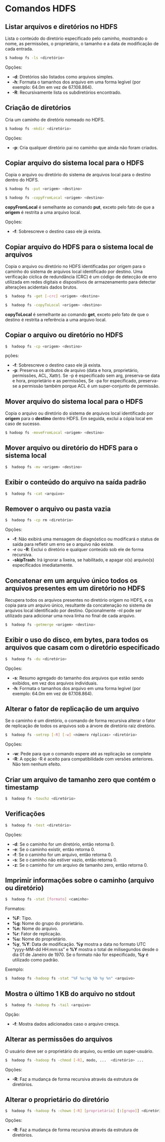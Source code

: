 # Comandos HDFS

## Listar arquivos e diretórios no HDFS
Lista o conteúdo do diretório especificado pelo caminho, mostrando o nome, as permissões, o proprietário, o tamanho e a data de modificação de cada entrada.
```bash
$ hadoop fs -ls <diretório>
```
Opções:
* **-d**: Diretórios são listados como arquivos simples.
* **-h**: Formata o tamanhos dos arquivo em uma forma legível (por exemplo: 64.0m em vez de 67.108.864).
* **-R**: Recursivamente lista os subdiretórios encontrado.

## Criação de diretórios
Cria um caminho de diretório nomeado no HDFS. 
```bash
$ hadoop fs -mkdir <diretório>
```
Opções:
* **-p**: Cria qualquer diretório pai no caminho que ainda não foram criados.


## Copiar arquivo do sistema local para o HDFS
Copia o arquivo ou diretório do sistema de arquivos local para o destino dentro do HDFS.

```bash
$ hadoop fs -put <origem> <destino>
```

```bash
$ hadoop fs -copyFromLocal <origem> <destino>
```
**copyFromLocal** é semelhante ao comando **put**, exceto pelo fato de que a **origem** é restrita a uma arquivo local.

Opções:
* **-f**: Sobrescreve o destino caso ele já exista.


## Copiar arquivo do HDFS para o sistema local de arquivos
Copia o arquivo ou diretório no HDFS identificadas por origem para o caminho do sistema de arquivos local identificado por destino. Uma verificação cíclica de redundância (CRC) é um código de detecção de erro utilizada em redes digitais e dispositivos de armazenamento para detectar alterações acidentais dados brutos.
```bash
$  hadoop fs -get [-crc] <origem> <destino>
```

```bash
$  hadoop fs -copyToLocal <origem> <destino>
```
**copyToLocal** é semelhante ao comando **get**, exceto pelo fato de que o destino é restrita a referência a uma arquivo local.


## Copiar o arquivo ou diretório no HDFS
```bash
$  hadoop fs -cp <origem> <destino>
```
pções:
* **-f**: Sobrescreve o destino caso ele já exista.
* **-p**: Preserva os atributos de arquivo (data e hora, proprietário, permissões, ACL, Xattr). Se -p é especificado sem arg, preserva-se  data e hora, proprietário e as permissões, Se -pa for especificado, preserva-se a permissão também porque ACL é um super-conjunto de permissão.


## Mover arquivo do sistema local para o HDFS
Copia o arquivo ou diretório do sistema de arquivos local identificado por **origem** para o **destino** dentro HDFS. Em seguida, exclui a cópia local em caso de sucesso.
```bash
$ hadoop fs -moveFromLocal <origem> <destino>
```

## Mover arquivo ou diretório do HDFS para o sistema local
```bash
$  hadoop fs -mv <origem> <destino>
```

## Exibir o conteúdo do arquivo na saída padrão
```bash
$  hadoop fs -cat <arquivo>
```


## Remover o arquivo ou pasta vazia
```bash
$  hadoop fs -cp rm <diretório>
```
Opções:
* **-f**: Não exibirá uma mensagem de diagnóstico ou modificará o status de saída para refletir um erro se o arquivo não existe.
* **-r** ou **-R**: Exclui o diretório e qualquer conteúdo sob ele de forma recursiva.
* **-skipTrash**: Irá ignorar a lixeira, se habilitado, e apagar o(s) arquivo(s) especificados imediatamente. 


## Concatenar em um arquivo único todos os arquivos presentes em um diretório no HDFS
Recupera todos os arquivos presentes no diretório origem no HDFS, e os copia para um arquivo único, resultante da concatenação no sistema de arquivos local identificado por destino. Opcionalmente -nl pode ser utilizado para adicionar uma nova linha no final de cada arquivo.
```bash
$  hadoop fs -getmerge <origem> <destino>
```

## Exibir o uso do disco, em bytes, para todos os arquivos que casam com o diretório especificado
```bash
$  hadoop fs -du <diretório>
```
Opções:
* **-s**: Resumo agregado do tamanho dos arquivos que estão sendo exibidos, em vez dos arquivos individuais.
* **-h**: Formata o tamanhos dos arquivo em uma forma legível (por exemplo: 64.0m em vez de 67.108.864).


## Alterar o fator de replicação de um arquivo
Se o caminho é um diretório, o comando de forma recursiva alterar o fator de replicação de todos os arquivos sob a árvore de diretório raiz diretório.
```bash
$  hadoop fs -setrep [-R] [-w] <número réplicas> <diretório>
```
Opções:
* **-w**: Pede para que o comando espere até as replicação se complete
* **-R**: A opção -R é aceito para compatibilidade com versões anteriores. Não tem nenhum efeito.


## Criar um arquivo de tamanho zero que contém o timestamp
```bash
$  hadoop fs -touchz <diretório>
```

## Verificações
```bash
$  hadoop fs -test <diretório>
```
Opções:
* **-d**: Se o caminho for um diretório, então retorna 0.
* **-e**: Se o caminho existir, então retorna 0.
* **-f**: Se o caminho for um arquivo, então retorna 0.
* **-s**: Se o caminho não estiver vazio, então retorna 0.
* **-z**: Se o caminho for um arquivo de tamanho zero, então retorna 0.


## Imprimir informações sobre o caminho (arquivo ou diretório)
```bash
$  hadoop fs -stat [formato] <caminho>
```
Formatos: 
* **%F**: Tipo.
* **%g**: Nome do grupo do prorietário.
* **%n**: Nome do arquivo.
* **%r**: Fator de replicação.
* **%u**: Nome do proprietário.
* **%y**, **%Y**: Data de modificação. **%y** mostra a data no formato UTC “yyyy-MM-dd HH:mm:ss” e **%Y** mostra o total de milisegundos desde o dia 01 de Janeiro de 1970. Se o formato não for especificado, **%y** é utilizado como padrão.

Exemplo: 
```bash
$  hadoop fs -hadoop fs -stat "%F %u:%g %b %y %n" <arquivo>
```

## Mostra o último 1 KB do arquivo no stdout
```bash
$  hadoop fs -hadoop fs -tail <arquivo>
```
Opção:
* **-f**: Mostra dados adicionados caso o arquivo cresça.


## Alterar as permissões do arquivos
O usuário deve ser o proprietário do arquivo, ou então um super-usuário.
```bash
$  hadoop fs -hadoop fs -chmod [-R], modo, ...  <diretório> ...
```
Opções:
* **-R**: Faz a mudança de forma recursiva através da estrutura de diretórios. 


## Alterar o proprietário do diretório
```bash
$  hadoop fs -hadoop fs -chown [-R] [proprietário] [:[grupo]] <diretório> ...
```
Opções:
* **-R**: Faz a mudança de forma recursiva através da estrutura de diretórios. 

